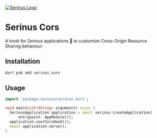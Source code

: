 
[![Serinus Logo][logo_white]][repo_link]

# Serinus Cors

A hook for Serinus applications 🐤 to customize Cross-Origin Resource Sharing behaviour.

## Installation

```bash
dart pub add serinus_cors
```

## Usage

```dart
import 'package:serinus/serinus.dart';

void main(List<String> arguments) async {
  SerinusApplication application = await serinus.createApplication(
      entrypoint: AppModule());
  application.use(CorsHook());
  await application.serve();
}
```

[logo_white]: https://raw.githubusercontent.com/francescovallone/serinus/main/packages/serinus/assets/serinus-logo-long.png
[repo_link]: https://github.com/francescovallone/serinus
